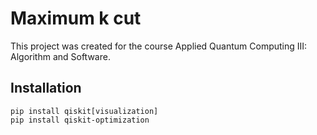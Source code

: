 # Maximum k cut

This project was created for the course Applied Quantum Computing III: Algorithm and Software.


## Installation

```
pip install qiskit[visualization]
pip install qiskit-optimization
```
